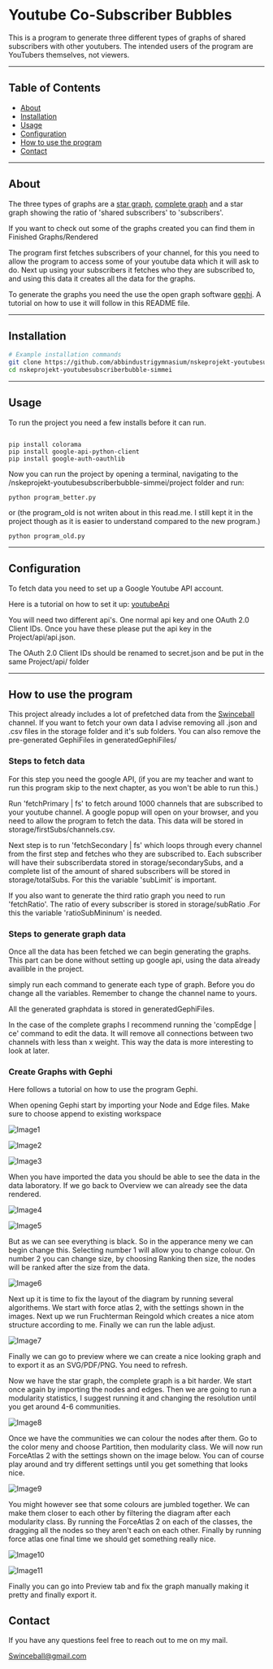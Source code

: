 
# Youtube Co-Subscriber Bubbles

This is a program to generate three different types of graphs of shared subscribers with other youtubers. The intended users of the program are YouTubers themselves, not viewers. 

---

## Table of Contents

- [About](#about)
- [Installation](#installation)
- [Usage](#usage)
- [Configuration](#configuration)
- [How to use the program](#how-to-use-the-program)
- [Contact](#contact)

---

## About

The three types of graphs are a [star graph](https://en.wikipedia.org/wiki/Star_(graph_theory)), [complete graph](https://en.wikipedia.org/wiki/Complete_graph) and a star graph showing the ratio of 'shared subscribers' to 'subscribers'.

If you want to check out some of the graphs created you can find them in Finished Graphs/Rendered

The program first fetches subscribers of your channel, for this you need to allow the program to access some of your youtube data which it will ask to do. Next up using your subscribers it fetches who they are subscribed to, and using this data it creates all the data for the graphs.

To generate the graphs you need the use the open graph software [gephi](https://gephi.org/). A tutorial on how to use it will follow in this README file. 



---

## Installation

```bash
# Example installation commands
git clone https://github.com/abbindustrigymnasium/nskeprojekt-youtubesubscriberbubble-simmei.git
cd nskeprojekt-youtubesubscriberbubble-simmei
```

---

## Usage

To run the project you need a few installs before it can run.

```pip

pip install colorama
pip install google-api-python-client
pip install google-auth-oauthlib

```

Now you can run the project by opening a terminal, navigating to the /nskeprojekt-youtubesubscriberbubble-simmei/project folder and run:

```
python program_better.py
```
or (the program_old is not writen about in this read.me. I still kept it in the project though as it is easier to understand compared to the new program.)
```
python program_old.py
```

---

## Configuration

To fetch data you need to set up a Google Youtube API account.

Here is a tutorial on how to set it up: [youtubeApi](https://www.youtube.com/watch?v=TE66McLMMEw)

You will need two different api's. One normal api key and one OAuth 2.0 Client IDs. Once you have these please put the api key in the Project/api/api.json.

The OAuth 2.0 Client IDs should be renamed to secret.json and be put in the same Project/api/ folder

---

## How to use the program

This project already includes a lot of prefetched data from the [Swinceball](https://www.youtube.com/@SwinceBall) channel. If you want to fetch your own data I advise removing all .json and .csv files in the storage folder and it's sub folders. You can also remove the pre-generated GephiFiles in generatedGephiFiles/

### Steps to fetch data

For this step you need the google API, (if you are my teacher and want to run this program skip to the next chapter, as you won't be able to run this.)

Run 'fetchPrimary | fs' to fetch around 1000 channels that are subscribed to your youtube channel. A google popup will open on your browser, and you need to allow the program to fetch the data. This data will be stored in storage/firstSubs/channels.csv. 

Next step is to run 'fetchSecondary | fs' which loops through every channel from the first step and fetches who they are subscribed to. Each subscriber will have their subscriberdata stored in storage/secondarySubs, and a complete list of the amount of shared subscribers will be stored in storage/totalSubs. For this the variable 'subLimit' is important.

If you also want to generate the third ratio graph you need to run 'fetchRatio'. The ratio of every subscriber is stored in storage/subRatio .For this the variable 'ratioSubMininum' is needed.

### Steps to generate graph data

Once all the data has been fetched we can begin generating the graphs. This part can be done without setting up google api, using the data already availible in the project. 

simply run each command to generate each type of graph. Before you do change all the variables. Remember to change the channel name to yours.

All the generated graphdata is stored in generatedGephiFiles.

In the case of the complete graphs I recommend running the 'compEdge | ce' command to edit the data. It will remove all connections between two channels with less than x weight. This way the data is more interesting to look at later. 

### Create Graphs with Gephi

Here follows a tutorial on how to use the program Gephi. 

When opening Gephi start by importing your Node and Edge files. Make sure to choose append to existing workspace

![Image1](ImagesReadMe/Image1.png)

![Image2](ImagesReadMe/Image2.png)

![Image3](ImagesReadMe/Image3.png)

When you have imported the data you should be able to see the data in the data laboratory. If we go back to Overview we can already see the data rendered.

![Image4](ImagesReadMe/Image4.png)

![Image5](ImagesReadMe/Image5.png)

But as we can see everything is black. So in the apperance meny we can begin change this. Selecting number 1 will allow you to change colour. On number 2 you can change size, by choosing Ranking then size, the nodes will be ranked after the size from the data. 

![Image6](ImagesReadMe/Image6.png)

Next up it is time to fix the layout of the diagram by running several algorithems. We start with force atlas 2, with the settings shown in the images. Next up we run Fruchterman Reingold which creates a nice atom structure according to me. Finally we can run the lable adjust.

![Image7](ImagesReadMe/Image7.png)

Finally we can go to preview where we can create a nice looking graph and to export it as an SVG/PDF/PNG. You need to refresh.

Now we have the star graph, the complete graph is a bit harder. We start once again by importing the nodes and edges. Then we are going to run a modularity statistics, I suggest running it and changing the resolution until you get around 4-6 communities.

![Image8](ImagesReadMe/Image8.png)

Once we have the communities we can colour the nodes after them. Go to the color meny and choose Partition, then modularity class. We will now run ForceAtlas 2 with the settings shown on the image below. You can of course play around and try different settings until you get something that looks nice. 

![Image9](ImagesReadMe/Image9.png)

You might however see that some colours are jumbled together. We can make them closer to each other by filtering the diagram after each modularity class. By running the ForceAtlas 2 on each of the classes, the dragging all the nodes so they aren't each on each other. Finally by running force atlas one final time we should get something really nice. 

![Image10](ImagesReadMe/Image10.png)

![Image11](ImagesReadMe/Image11.png)

Finally you can go into Preview tab and fix the graph manually making it pretty and finally export it. 

## Contact

If you have any questions feel free to reach out to me on my mail.

Swinceball@gmail.com

